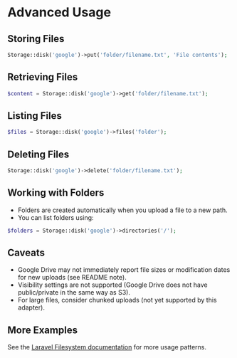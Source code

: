# Advanced Usage

## Storing Files

```php
Storage::disk('google')->put('folder/filename.txt', 'File contents');
```

## Retrieving Files

```php
$content = Storage::disk('google')->get('folder/filename.txt');
```

## Listing Files

```php
$files = Storage::disk('google')->files('folder');
```

## Deleting Files

```php
Storage::disk('google')->delete('folder/filename.txt');
```

## Working with Folders

- Folders are created automatically when you upload a file to a new path.
- You can list folders using:

```php
$folders = Storage::disk('google')->directories('/');
```

## Caveats

- Google Drive may not immediately report file sizes or modification dates for new uploads (see README note).
- Visibility settings are not supported (Google Drive does not have public/private in the same way as S3).
- For large files, consider chunked uploads (not yet supported by this adapter).

## More Examples

See the [Laravel Filesystem documentation](https://laravel.com/docs/filesystem) for more usage patterns.
